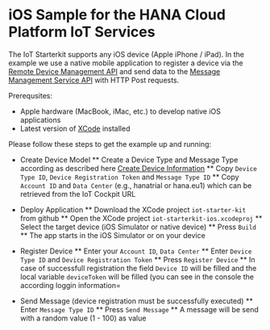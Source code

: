 # iOS Sample for the HANA Cloud Platform IoT Services

The IoT Starterkit supports any iOS device (Apple iPhone / iPad). In the example we use a native mobile application to register a device via the [Remote Device Management API](https://help.hana.ondemand.com/iot/frameset.htm?2e2fe26905c247668f1e61360846ce53.html) and send data to the [Message Management Service API](https://help.hana.ondemand.com/iot/frameset.htm?8e1c277be0cd4854943a15f86188aaec.html) with HTTP Post requests.

Prerequsites:
* Apple hardware (MacBook, iMac, etc.) to develop native iOS applications
* Latest version of [XCode](https://developer.apple.com/xcode/) installed

Please follow these steps to get the example up and running:

* Create Device Model
** Create a Device Type and Message Type according as described here [Create Device Information](https://github.com/SAP/iot-starterkit/tree/master/src/prerequisites/cockpit)
** Copy ```Device Type ID```, ```Device Registration Token``` and ```Message Type ID```
** Copy ```Account ID``` and ```Data Center``` (e.g., hanatrial or hana.eu1) which can be retrieved from the IoT Cockpit URL

* Deploy Application
** Download the XCode project ```iot-starter-kit``` from github
** Open the XCode project ```iot-starterkit-ios.xcodeproj```
** Select the target device (iOS Simulator or native device)
** Press ```Build```
** The app starts in the iOS Simulator or on your device

* Register Device
** Enter your ```Account ID```, ```Data Center```
** Enter ```Device Type ID``` and ```Device Registration Token```
** Press ```Register Device```
** In case of successfull registration the field ```Device ID``` will be filled and the local variable ```deviceToken``` will be filled (you can see in the console the according loggin information=

* Send Message (device registration must be successfully executed)
** Enter ```Message Type ID```
** Press ```Send Message```
** A message will be send with a random value (1 - 100) as value